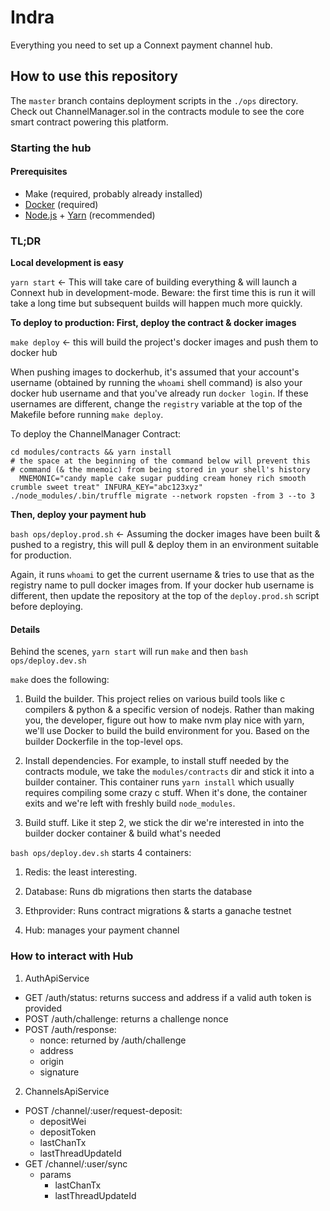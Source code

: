 # Indra

Everything you need to set up a Connext payment channel hub.

## How to use this repository

The `master` branch contains deployment scripts in the `./ops` directory. Check out ChannelManager.sol in the contracts module to see the core smart contract powering this platform.

### Starting the hub

#### Prerequisites

- Make (required, probably already installed)
- [Docker](https://www.docker.com/) (required)
- [Node.js](https://nodejs.org/en/) + [Yarn](https://yarnpkg.com/lang/en/docs/install/#mac-stable) (recommended)

### TL;DR

**Local development is easy**

`yarn start` <- This will take care of building everything & will launch a Connext hub in development-mode. Beware: the first time this is run it will take a long time but subsequent builds will happen much more quickly.

**To deploy to production: First, deploy the contract & docker images**

`make deploy` <- this will build the project's docker images and push them to docker hub

When pushing images to dockerhub, it's assumed that your account's username (obtained by running the `whoami` shell command) is also your docker hub username and that you've already run `docker login`. If these usernames are different, change the `registry` variable at the top of the Makefile before running `make deploy`.

To deploy the ChannelManager Contract:

```
cd modules/contracts && yarn install
# the space at the beginning of the command below will prevent this
# command (& the mnemoic) from being stored in your shell's history
  MNEMONIC="candy maple cake sugar pudding cream honey rich smooth crumble sweet treat" INFURA_KEY="abc123xyz" ./node_modules/.bin/truffle migrate --network ropsten -from 3 --to 3
```

**Then, deploy your payment hub**

`bash ops/deploy.prod.sh` <- Assuming the docker images have been built & pushed to a registry, this will pull & deploy them in an environment suitable for production.

Again, it runs `whoami` to get the current username & tries to use that as the registry name to pull docker images from. If your docker hub username is different, then update the repository at the top of the `deploy.prod.sh` script before deploying.

#### Details

Behind the scenes, `yarn start` will run `make` and then `bash ops/deploy.dev.sh`

`make` does the following:

1. Build the builder. This project relies on various build tools like c compilers & python & a specific version of nodejs. Rather than making you, the developer, figure out how to make nvm play nice with yarn, we'll use Docker to build the build environment for you. Based on the builder Dockerfile in the top-level ops.

2. Install dependencies. For example, to install stuff needed by the contracts module, we take the `modules/contracts` dir and stick it into a builder container. This container runs `yarn install` which usually requires compiling some crazy c stuff. When it's done, the container exits and we're left with freshly build `node_modules`.

3. Build stuff. Like it step 2, we stick the dir we're interested in into the builder docker container & build what's needed

`bash ops/deploy.dev.sh` starts 4 containers:

1. Redis: the least interesting.

2. Database: Runs db migrations then starts the database

3. Ethprovider: Runs contract migrations & starts a ganache testnet

4. Hub: manages your payment channel

### How to interact with Hub

 1. AuthApiService
  - GET /auth/status: returns success and address if a valid auth token is provided
  - POST /auth/challenge: returns a challenge nonce
  - POST /auth/response: 
    - nonce: returned by /auth/challenge
    - address
    - origin
    - signature

 2. ChannelsApiService
  - POST /channel/:user/request-deposit: 
    - depositWei
    - depositToken
    - lastChanTx
    - lastThreadUpdateId
  - GET /channel/:user/sync
    - params
      - lastChanTx
      - lastThreadUpdateId
